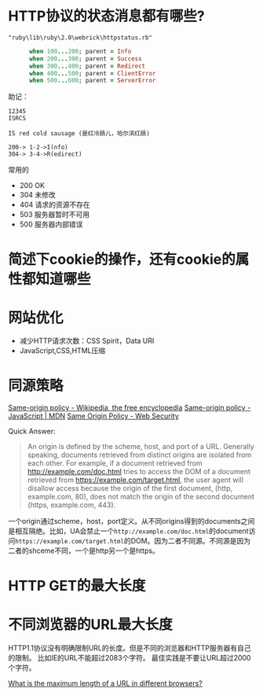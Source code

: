 HTTP协议的状态消息都有哪些?
===========================

`"ruby\lib\ruby\2.0\webrick\httpstatus.rb"`

```ruby
      when 100...200; parent = Info
      when 200...300; parent = Success
      when 300...400; parent = Redirect
      when 400...500; parent = ClientError
      when 500...600; parent = ServerError
```

助记：
```
12345
ISRCS

IS red cold sausage (是红冷肠儿，哈尔滨红肠)

200-> 1-2->I(nfo)
304-> 3-4->R(edirect)
```

常用的
- 200 OK
- 304 未修改
- 404 请求的资源不存在   
- 503 服务器暂时不可用   
- 500 服务器内部错误  

简述下cookie的操作，还有cookie的属性都知道哪些
==============================================

网站优化
========

- 减少HTTP请求次数：CSS Spirit，Data URI
- JavaScript,CSS,HTML压缩

同源策略
========
[Same-origin policy - Wikipedia, the free encyclopedia](http://en.wikipedia.org/wiki/Same-origin_policy)
[Same-origin policy - JavaScript | MDN](https://developer.mozilla.org/en-US/docs/Web/JavaScript/Same_origin_policy_for_JavaScript)
[Same Origin Policy - Web Security](http://www.w3.org/Security/wiki/Same_Origin_Policy)

Quick Answer:
> An origin is defined by the scheme, host, and port of a URL. Generally speaking, documents retrieved from distinct origins are isolated from each other. For example, if a document retrieved from http://example.com/doc.html tries to access the DOM of a document retrieved from https://example.com/target.html, the user agent will disallow access because the origin of the first document, (http, example.com, 80), does not match the origin of the second document (https, example.com, 443).

一个origin通过scheme，host，port定义。从不同origins得到的documents之间是相互隔绝。比如，UA会禁止一个`http://example.com/doc.html`的document访问`https://example.com/target.html`的DOM。因为二者不同源。不同源是因为二者的shceme不同，一个是http另一个是https。

HTTP GET的最大长度
==================

不同浏览器的URL最大长度
=======================

HTTP1.1协议没有明确限制URL的长度。但是不同的浏览器和HTTP服务器有自己的限制。
比如IE的URL不能超过2083个字符。
最佳实践是不要让URL超过2000个字符。

[What is the maximum length of a URL in different browsers?](http://stackoverflow.com/questions/417142/what-is-the-maximum-length-of-a-url-in-different-browsers/417180#417180)

